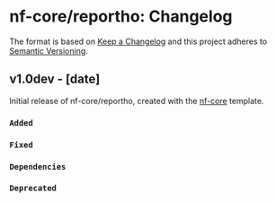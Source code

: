 # nf-core/reportho: Changelog

The format is based on [Keep a Changelog](https://keepachangelog.com/en/1.0.0/)
and this project adheres to [Semantic Versioning](https://semver.org/spec/v2.0.0.html).

## v1.0dev - [date]

Initial release of nf-core/reportho, created with the [nf-core](https://nf-co.re/) template.

### `Added`

### `Fixed`

### `Dependencies`

### `Deprecated`
